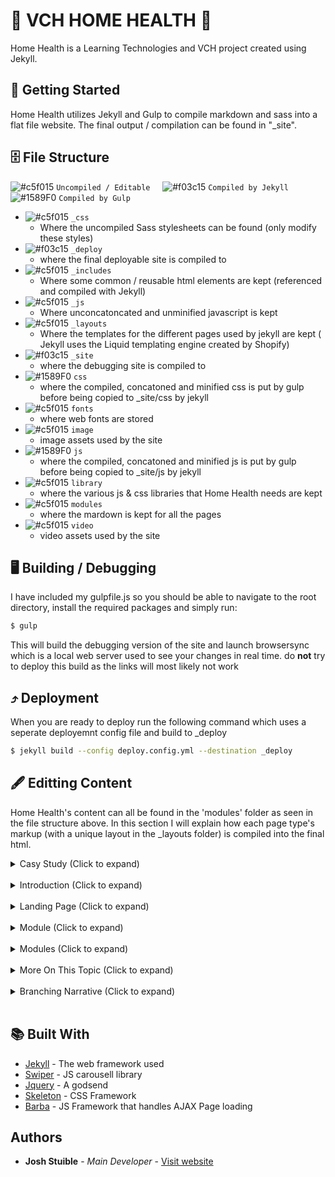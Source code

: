 # 🏥 VCH HOME HEALTH 🏥

Home Health is a Learning Technologies and VCH project created using Jekyll.

## 🏁 Getting Started

Home Health utilizes Jekyll and Gulp to compile markdown and sass into a flat file website.  The final output / compilation can be found in "_site".


## 🗄 File Structure

![#c5f015](https://placehold.it/15/c5f015/000000?text=+) `Uncompiled / Editable` 
&nbsp;  &nbsp;
![#f03c15](https://placehold.it/15/f03c15/000000?text=+) `Compiled by Jekyll`
 &nbsp;&nbsp;
![#1589F0](https://placehold.it/15/1589F0/000000?text=+) `Compiled by Gulp`

- ![#c5f015](https://placehold.it/15/c5f015/000000?text=+) `_css`
    - Where the uncompiled Sass stylesheets can be found (only modify these styles)
- ![#f03c15](https://placehold.it/15/f03c15/000000?text=+) `_deploy`
    - where the final deployable site is compiled to
- ![#c5f015](https://placehold.it/15/c5f015/000000?text=+) `_includes`
    - Where some common / reusable html elements are kept (referenced and compiled with Jekyll)
- ![#c5f015](https://placehold.it/15/c5f015/000000?text=+) `_js`
    - Where unconcatoncated and unminified javascript is kept
- ![#c5f015](https://placehold.it/15/c5f015/000000?text=+) `_layouts`
    - Where the templates for the different pages used by jekyll are kept ( Jekyll uses the Liquid templating engine created by Shopify)
- ![#f03c15](https://placehold.it/15/f03c15/000000?text=+) `_site`
    - where the debugging site is compiled to
- ![#1589F0](https://placehold.it/15/1589F0/000000?text=+) `css`
    - where the compiled, concatoned and minified css is put by gulp before being copied to _site/css by jekyll
- ![#c5f015](https://placehold.it/15/c5f015/000000?text=+) `fonts`
    - where web fonts are stored
- ![#c5f015](https://placehold.it/15/c5f015/000000?text=+) `image`
    - image assets used by the site
- ![#1589F0](https://placehold.it/15/1589F0/000000?text=+) `js`
    - where the compiled, concatoned and minified js is put by gulp before being copied to _site/js by jekyll
- ![#c5f015](https://placehold.it/15/c5f015/000000?text=+) `library`
    - where the various js & css libraries that Home Health needs are kept
- ![#c5f015](https://placehold.it/15/c5f015/000000?text=+) `modules`
    - where the mardown is kept for all the pages
- ![#c5f015](https://placehold.it/15/c5f015/000000?text=+) `video`
    - video assets used by the site


## 🖥 Building / Debugging

I have included my gulpfile.js so you should be able to navigate to the root directory, install the required packages and simply run:

```bash
$ gulp
```

This will build the debugging version of the site and launch browsersync which is a local web server used to see your changes in real time. do __not__ try to deploy this build as the links will most likely not work

## ⤴️ Deployment

When you are ready to deploy run the following command which uses a seperate deployemnt config file and build to _deploy

```bash
$ jekyll build --config deploy.config.yml --destination _deploy
```


## 🖋 Editting Content
Home Health's content can all be found in the 'modules' folder as seen in the file structure above.  In this section I will explain how each page type's markup (with a unique layout in the _layouts folder) is compiled into the final html.

<details><summary>
Casy Study (Click to expand)
</summary>
[ /_layouts/case-study.html ]

This layout is used for each Case Study found under each module.  This page has not been completed

```yaml
#not done
```
</details><br>

<details><summary>
Introduction (Click to expand)
</summary>
[ /_layouts/introduction.html ]
</details><br>

<details><summary>
Landing Page (Click to expand)
</summary>
[ /_layouts/landing.html ]
</details><br>

<details><summary>
Module (Click to expand)
</summary>
[ /_layouts/module.html ]
</details><br>

<details><summary>
Modules (Click to expand)
</summary>
[ /_layouts/modules.html ]
</details><br>

<details><summary>
More On This Topic (Click to expand)
</summary>
[ /_layouts/more.html ]

This page takes quite a bit of custom frontmatter to generate a pretty customizable page.  Inside a nested list named 'sections', you can create sub lists that will be rendered within the section as a 'part'.  Parts can be rendered on the left half, the right half, or fill the entire section 
    
```yaml
sections:
  #declare a section like this, you can have as many sections as you want
  - section:

    #Sections can have either just one full part, a left part and a right part, or all three parts.  
    - part: left | right | full #must be one of these 3 types

      #title of part
      title: A Great Title 

      #Text block that will appear in the part
      text: lots of great information

      # A block that takes in an array and displays mutiple small circles containing images
      circles: ['thing', 'thing', 'thing'] 

      # A block that takes in an array and displays mutiple questions
      questions: ['How did you feel?', 'What were the ramifications?'] 
 
```
</details><br>

<details><summary>
Branching Narrative (Click to expand)
</summary>
[ /_layouts/more.html ]
</details><br>

## 📚 Built With

* [Jekyll](https://jekyllrb.com/) - The web framework used
* [Swiper](http://idangero.us/swiper/) - JS carousell library
* [Jquery](https://jquery.com/) - A godsend
* [Skeleton](http://getskeleton.com/) - CSS Framework
* [Barba](http://barbajs.org/) - JS Framework that handles AJAX Page loading

## Authors

* **Josh Stuible** - *Main Developer* - [Visit website](https://stuible.com)

